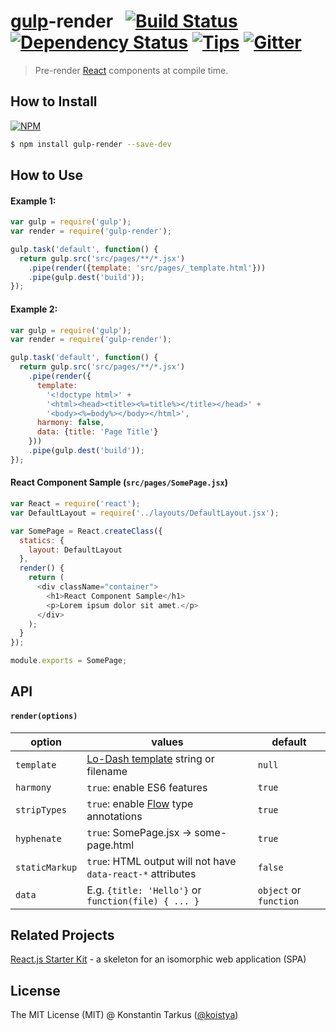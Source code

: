 # [gulp](http://gulpjs.com)-render &nbsp; [![Build Status](http://img.shields.io/travis/koistya/gulp-render/master.svg?style=flat)](http://travis-ci.org/koistya/gulp-render) [![Dependency Status](https://david-dm.org/koistya/gulp-render.svg?style=flat)](https://david-dm.org/koistya/gulp-render) [![Tips](http://img.shields.io/gratipay/koistya.svg?style=flat)](https://gratipay.com/koistya) [![Gitter](http://img.shields.io/badge/chat-online-brightgreen.svg?style=flat)](https://gitter.im/kriasoft/react-starter-kit)

> Pre-render [React](https://facebook.github.io/react/) components at compile time.

## How to Install

[![NPM](https://nodei.co/npm/gulp-render.png?compact=true)](https://www.npmjs.org/package/gulp-render)

```sh
$ npm install gulp-render --save-dev
```

## How to Use

#### Example 1:

```javascript
var gulp = require('gulp');
var render = require('gulp-render');

gulp.task('default', function() {
  return gulp.src('src/pages/**/*.jsx')
    .pipe(render({template: 'src/pages/_template.html'}))
    .pipe(gulp.dest('build'));
});
```

#### Example 2:

```javascript
var gulp = require('gulp');
var render = require('gulp-render');

gulp.task('default', function() {
  return gulp.src('src/pages/**/*.jsx')
    .pipe(render({
      template:
        '<!doctype html>' +
        '<html><head><title><%=title%></title></head>' +
        '<body><%=body%></body></html>',
      harmony: false,
      data: {title: 'Page Title'}
    }))
    .pipe(gulp.dest('build'));
});
```

#### React Component Sample (`src/pages/SomePage.jsx`)

```javascript
var React = require('react');
var DefaultLayout = require('../layouts/DefaultLayout.jsx');

var SomePage = React.createClass({
  statics: {
    layout: DefaultLayout
  },
  render() {
    return (
      <div className="container">
        <h1>React Component Sample</h1>
        <p>Lorem ipsum dolor sit amet.</p>
      </div>
    );
  }
});

module.exports = SomePage;
```

## API

#### `render(options)`

option         | values                                                                 | default
---------------|------------------------------------------------------------------------|--------
`template`     | [Lo-Dash template](http://lodash.com/docs#template) string or filename | `null`
`harmony`      | `true`: enable ES6 features                                            | `true`
`stripTypes`   | `true`: enable [Flow](http://flowtype.org) type annotations            | `true`
`hyphenate`    | `true`: SomePage.jsx -> some-page.html                                 | `true`
`staticMarkup` | `true`: HTML output will not have `data-react-*` attributes            | `false`
`data     `    | E.g. `{title: 'Hello'}` or `function(file) { ... }`                    | `object` or `function`

## Related Projects

[React.js Starter Kit](https://github.com/kriasoft/react-starter-kit) -
a skeleton for an isomorphic web application (SPA)

## License

The MIT License (MIT) @ Konstantin Tarkus ([@koistya](https://twitter.com/koistya))
